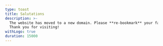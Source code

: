 ```yaml
---
type: toast
title: Salutations
description: >-
  The website has moved to a new domain. Please **re-bookmark** your favorite setup using the filter button. 
  Thank you for visiting!
withLogo: true
duration: 15000
---
```

